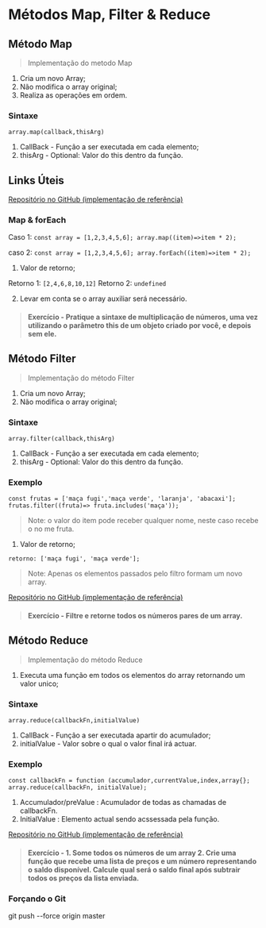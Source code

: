 # Métodos Map, Filter & Reduce
## Método Map
> Implementação do metodo Map
1. Cria um novo Array;
2. Não modifica o array original;
3. Realiza as operações em ordem.

### Sintaxe

`array.map(callback,thisArg)`
1. CallBack - Função a ser executada em cada elemento;
2. thisArg - Optional: Valor do this dentro da função.

## Links Úteis

[Repositório no GitHub (implementação de referência)](https://github.com/stebsnusch/basecamp-javascript/tree/main/map-filter-reduce/map)

### Map & forEach
Caso 1: `const array = [1,2,3,4,5,6];
array.map((item)=>item * 2);`

caso 2: `const array = [1,2,3,4,5,6];
array.forEach((item)=>item * 2);`

1. Valor de retorno;

Retorno 1: `[2,4,6,8,10,12]`
Retorno 2: `undefined`

2. Levar em conta se o array auxiliar será necessário.
> #### Exercício - Pratique a sintaxe de multiplicação de números, uma vez utilizando o parâmetro this de um objeto criado por você, e depois sem ele.

## Método Filter
> Implementação do método Filter
1. Cria um novo Array;
2. Não modifica o array original;

### Sintaxe

`array.filter(callback,thisArg)`
1. CallBack - Função a ser executada em cada elemento;
2. thisArg - Optional: Valor do this dentro da função.

### Exemplo

`const frutas = ['maça fugi','maça verde', 'laranja', 'abacaxi'];
frutas.filter((fruta)=> fruta.includes('maça'));`

> Note: o valor do item pode receber qualquer nome, neste caso recebe o no me fruta.
1. Valor de retorno;

`retorno: ['maça fugi', 'maça verde'];`

> Note: Apenas os elementos passados pelo filtro formam um novo array.

[Repositório no GitHub (implementação de referência)](https://github.com/stebsnusch/basecamp-javascript/tree/main/map-filter-reduce/filter)

> #### Exercício - Filtre e retorne todos os números pares de um array.

## Método Reduce
> Implementação do método Reduce
1. Executa uma função em todos os elementos do array retornando um valor unico;

### Sintaxe

`array.reduce(callbackFn,initialValue)`
1. CallBack - Função a ser executada apartir do acumulador;
2. initialValue -  Valor sobre o qual o valor final irá actuar.

### Exemplo

`const callbackFn = function (accumulador,currentValue,index,array{};
array.reduce(callbackFn, initialValue);`

1. Accumulador/preValue : Acumulador de todas as chamadas de callbackFn.
2. InitialValue : Elemento actual sendo acssessada pela função.

[Repositório no GitHub (implementação de referência)](https://github.com/stebsnusch/basecamp-javascript/tree/main/map-filter-reduce/reduce)

> #### Exercício - 1. Some todos os números de um array 2. Crie uma função que recebe uma lista de preços e um número representando o saldo disponível. Calcule qual será o saldo final após subtrair todos os preços da lista enviada.

### Forçando o Git
git push --force origin master

